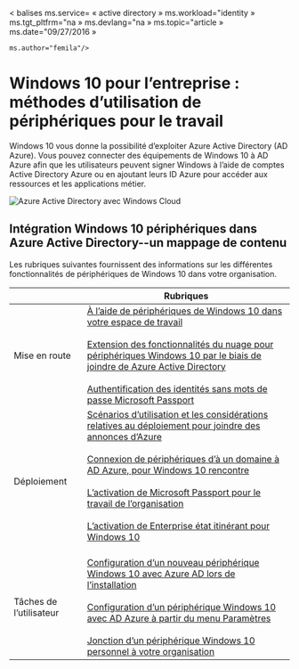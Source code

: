 <properties
    pageTitle="Windows 10 pour l’entreprise : méthodes d’utilisation de périphériques pour le travail | Microsoft Azure"
    description="Vue d’ensemble du déploiement de périphériques Windows 10 pour les entreprises et comment intégrer pour le cloud Windows Azure Active Directory. Compare les différentes méthodes un périphérique peut être mis en service et utilisés dans une entreprise par le biais du portail Azure."
    keywords="Windows cloud, sur Azure Active Directory, Windows 10 périphériques Windows sur les périphériques Azure Windows Azure,"
    services="active-directory"
    documentationCenter=""
    authors="femila"
    manager="swadhwa"
    editor=""
    tags="azure-classic-portal"/>

< balises ms.service= « active directory » ms.workload="identity » ms.tgt_pltfrm="na » ms.devlang="na » ms.topic="article » ms.date="09/27/2016 »

    ms.author="femila"/>

# <a name="windows-10-for-the-enterprise-ways-to-use-devices-for-work"></a>Windows 10 pour l’entreprise : méthodes d’utilisation de périphériques pour le travail

Windows 10 vous donne la possibilité d’exploiter Azure Active Directory (AD Azure). Vous pouvez connecter des équipements de Windows 10 à AD Azure afin que les utilisateurs peuvent signer Windows à l’aide de comptes Active Directory Azure ou en ajoutant leurs ID Azure pour accéder aux ressources et les applications métier.

![Azure Active Directory avec Windows Cloud](./media/active-directory-azureadjoin/windows10-overview.png)


## <a name="integrating-windows-10-devices-with-azure-active-directory--a-content-map"></a>Intégration Windows 10 périphériques dans Azure Active Directory--un mappage de contenu

Les rubriques suivantes fournissent des informations sur les différentes fonctionnalités de périphériques de Windows 10 dans votre organisation.

|              | Rubriques                                                                                                                                                                                                    |
|--------------------------------|-------------------------------------------------------------------------------------------------------------------------------------------------------------------------------------------------------------------------------------------------------------------------------------------------------------|
| Mise en route                  | [À l’aide de périphériques de Windows 10 dans votre espace de travail](active-directory-azureadjoin-windows10-devices.md) <br> <br> [Extension des fonctionnalités du nuage pour périphériques Windows 10 par le biais de joindre de Azure Active Directory](active-directory-azureadjoin-overview.md) <br> <br> [Authentification des identités sans mots de passe Microsoft Passport](active-directory-azureadjoin-passport.md)                              |
| Déploiement     | [Scénarios d’utilisation et les considérations relatives au déploiement pour joindre des annonces d’Azure](active-directory-azureadjoin-deployment-aadjoindirect.md) <br><br> [Connexion de périphériques d’à un domaine à AD Azure, pour Windows 10 rencontre](active-directory-azureadjoin-devices-group-policy.md)<br><br>[L’activation de Microsoft Passport pour le travail de l’organisation](active-directory-azureadjoin-passport-deployment.md)<br><br> [L’activation de Enterprise état itinérant pour Windows 10](active-directory-windows-enterprise-state-roaming-overview.md)<br><br> |
| Tâches de l’utilisateur    | [Configuration d’un nouveau périphérique Windows 10 avec Azure AD lors de l’installation](active-directory-azureadjoin-user-frx.md) <br><br> [Configuration d’un périphérique Windows 10 avec AD Azure à partir du menu Paramètres](active-directory-azureadjoin-user-upgrade.md) <br><br> [Jonction d’un périphérique Windows 10 personnel à votre organisation](active-directory-azureadjoin-personal-device.md) |

